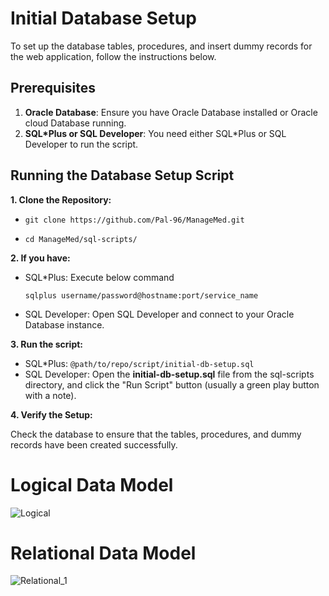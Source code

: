 # Initial Database Setup

To set up the database tables, procedures, and insert dummy records for the web application, follow the instructions below.

## Prerequisites

1. **Oracle Database**: Ensure you have Oracle Database installed or Oracle cloud Database running.
2. **SQL*Plus or SQL Developer**: You need either SQL*Plus or SQL Developer to run the script.

## Running the Database Setup Script

**1. Clone the Repository:**

- `git clone https://github.com/Pal-96/ManageMed.git`

- `cd ManageMed/sql-scripts/`

**2. If you have:**
- SQL*Plus: Execute below command

    `sqlplus username/password@hostname:port/service_name`
- SQL Developer: Open SQL Developer and connect to your Oracle Database instance.

**3. Run the script:**
- SQL*Plus: `@path/to/repo/script/initial-db-setup.sql`
- SQL Developer: Open the **initial-db-setup.sql** file from the sql-scripts directory, and click the "Run Script" button (usually a green play button with a note).

**4. Verify the Setup:**

Check the database to ensure that the tables, procedures, and dummy records have been created successfully.


# Logical Data Model

![Logical](https://github.com/user-attachments/assets/ba5b794f-d8b3-4e0b-bc69-957ac49b05d6)


# Relational Data Model

![Relational_1](https://github.com/user-attachments/assets/b37e908f-8a86-46ad-b653-f79fe322c46e)
